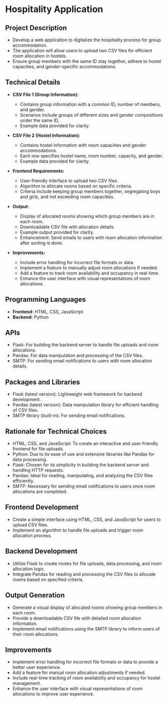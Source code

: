 # Hospitality Application

## Project Description
- Develop a web application to digitalize the hospitality process for group accommodation.
- The application will allow users to upload two CSV files for efficient room allocation in hostels.
- Ensure group members with the same ID stay together, adhere to hostel capacities, and gender-specific accommodations.

## Technical Details
- **CSV File 1 (Group Information):**
  - Contains group information with a common ID, number of members, and gender.
  - Scenarios include groups of different sizes and gender compositions under the same ID.
  - Example data provided for clarity.

- **CSV File 2 (Hostel Information):**
  - Contains hostel information with room capacities and gender accommodations.
  - Each row specifies hostel name, room number, capacity, and gender.
  - Example data provided for clarity.

- **Frontend Requirements:**
  - User-friendly interface to upload two CSV files.
  - Algorithm to allocate rooms based on specific criteria.
  - Criteria include keeping group members together, segregating boys and girls, and not exceeding room capacities.

- **Output:**
  - Display of allocated rooms showing which group members are in each room.
  - Downloadable CSV file with allocation details.
  - Example output provided for clarity.
  - Enhancement: Send emails to users with room allocation information after sorting is done.

- **Improvements:**
  - Include error handling for incorrect file formats or data.
  - Implement a feature to manually adjust room allocations if needed.
  - Add a feature to track room availability and occupancy in real-time.
  - Enhance the user interface with visual representations of room allocations.

## Programming Languages
- **Frontend:** HTML, CSS, JavaScript
- **Backend:** Python

## APIs
- Flask: For building the backend server to handle file uploads and room allocations.
- Pandas: For data manipulation and processing of the CSV files.
- SMTP: For sending email notifications to users with room allocation details.

## Packages and Libraries
- Flask (latest version): Lightweight web framework for backend development.
- Pandas (latest version): Data manipulation library for efficient handling of CSV files.
- SMTP library (built-in): For sending email notifications.

## Rationale for Technical Choices
- HTML, CSS, and JavaScript: To create an interactive and user-friendly frontend for file uploads.
- Python: Due to its ease of use and extensive libraries like Pandas for data processing.
- Flask: Chosen for its simplicity in building the backend server and handling HTTP requests.
- Pandas: Ideal for reading, manipulating, and analyzing the CSV files efficiently.
- SMTP: Necessary for sending email notifications to users once room allocations are completed.

## Frontend Development
- Create a simple interface using HTML, CSS, and JavaScript for users to upload CSV files.
- Implement an algorithm to handle file uploads and trigger room allocation process.

## Backend Development
- Utilize Flask to create routes for file uploads, data processing, and room allocation logic.
- Integrate Pandas for reading and processing the CSV files to allocate rooms based on specified criteria.

## Output Generation
- Generate a visual display of allocated rooms showing group members in each room.
- Provide a downloadable CSV file with detailed room allocation information.
- Implement email notifications using the SMTP library to inform users of their room allocations.

## Improvements
- Implement error handling for incorrect file formats or data to provide a better user experience.
- Add a feature for manual room allocation adjustments if needed.
- Include real-time tracking of room availability and occupancy for hostel management.
- Enhance the user interface with visual representations of room allocations to improve user experience.